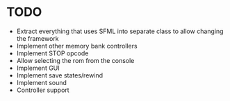 # TODO

- Extract everything that uses SFML into separate class to allow changing the framework
- Implement other memory bank controllers
- Implement STOP opcode
- Allow selecting the rom from the console
- Implement GUI
- Implement save states/rewind
- Implement sound
- Controller support